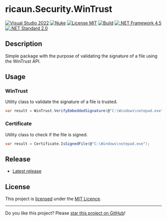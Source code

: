 # ricaun.Security.WinTrust

[![Visual Studio 2022](https://img.shields.io/badge/Visual%20Studio-2022-blue)](../..)
[![Nuke](https://img.shields.io/badge/Nuke-Build-blue)](https://nuke.build/)
[![License MIT](https://img.shields.io/badge/License-MIT-blue.svg)](LICENSE)
[![Build](../../actions/workflows/Build.yml/badge.svg)](../../actions)
[![.NET Framework 4.5](https://img.shields.io/badge/.NET%20Framework%204.5-blue.svg)](../..)
[![.NET Standard 2.0](https://img.shields.io/badge/.NET%20Standard%202.0-blue.svg)](../..)

## Description

Simple package with the purpose of validating the signature of a file using the WinTrust API.

## Usage
### WinTrust
Utility class to validate the signature of a file is trusted.

```csharp
var result = WinTrust.VerifyEmbeddedSignature(@"C:\Windows\notepad.exe");
```

### Certificate
Utility class to check if the file is signed.

```csharp
var result = Certificate.IsSignedFile(@"C:\Windows\notepad.exe");
```

## Release

* [Latest release](../../releases/latest)

## License

This project is [licensed](LICENSE) under the [MIT Licence](https://en.wikipedia.org/wiki/MIT_License).

---

Do you like this project? Please [star this project on GitHub](../../stargazers)!